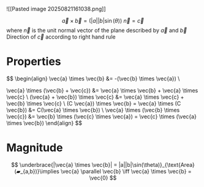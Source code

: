 ![[Pasted image 20250821161038.png]]

$$
\vec{a} \times \vec{b} = \left(|a||b|\sin(\theta) \right)\ \vec{n} = \vec{c}
$$ 
where $\vec{n}$ is the unit normal vector of the  plane described by $\vec{a}$ and $\vec{b}$
Direction of $\vec{c}$ according to right hand rule

# Properties

$$
\begin{align}
\vec{a} \times \vec{b} &= -(\vec{b} \times \vec{a}) \\

\vec{a} \times (\vec{b} + \vec{c}) &= \vec{a} \times \vec{b} + \vec{a} \times \vec{c}
 \\
(\vec{a} + \vec{b}) \times \vec{c} &= \vec{a} \times \vec{c} + \vec{b} \times \vec{c}
 \\
(C \vec{a}) \times \vec{b} = \vec{a} \times (C \vec{b}) &= C(\vec{a} \times \vec{b})
 \\
\vec{a} \times (\vec{b} \times \vec{c}) &= \vec{b} \times (\vec{c} \times \vec{a}) = \vec{c} \times (\vec{a} \times \vec{b}) 
\end{align}
$$

# Magnitude
$$
\underbrace{|\vec{a} \times \vec{b}| = |a||b|\sin(\theta)}_{\text{Area}(▰_{a,b})}\implies \vec{a} \parallel \vec{b} \iff \vec{a} \times \vec{b} = \vec{0}
$$ 
